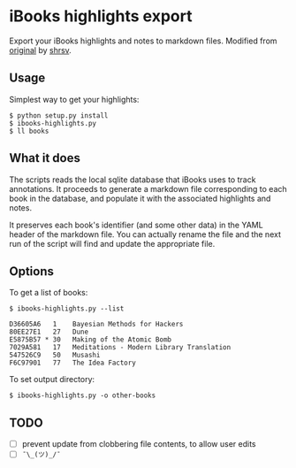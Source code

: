 # iBooks highlights export

Export your iBooks highlights and notes to markdown files.  Modified from [original][] by [shrsv][].

[original]: https://github.com/shrsv/ibooks_highlights_export
[shrsv]:    https://github.com/shrsv

## Usage

Simplest way to get your highlights:

```
$ python setup.py install
$ ibooks-highlights.py
$ ll books
```

## What it does

The scripts reads the local sqlite database that iBooks uses to track annotations.  It proceeds to
generate a markdown file corresponding to each book in the database, and populate it with the
associated highlights and notes.

It preserves each book's identifier (and some other data) in the YAML header of the markdown file.
You can actually rename the file and the next run of the script will find and update the appropriate file.

## Options

To get a list of books:

```
$ ibooks-highlights.py --list

D36605A6   1	Bayesian Methods for Hackers
80EE27E1   27	Dune
E5875B57 * 30	Making of the Atomic Bomb
7029A581   17	Meditations - Modern Library Translation
547526C9   50	Musashi
F6C97901   77	The Idea Factory
```

To set output directory:

```
$ ibooks-highlights.py -o other-books
```

## TODO

- [ ] prevent update from clobbering file contents, to allow user edits
- [ ] `¯\_(ツ)_/¯`